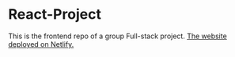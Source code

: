 # React-Project
This is the frontend repo of a group Full-stack project.
[The website deployed on Netlify.](https://main--snazzy-sunburst-2dec79.netlify.app/)
